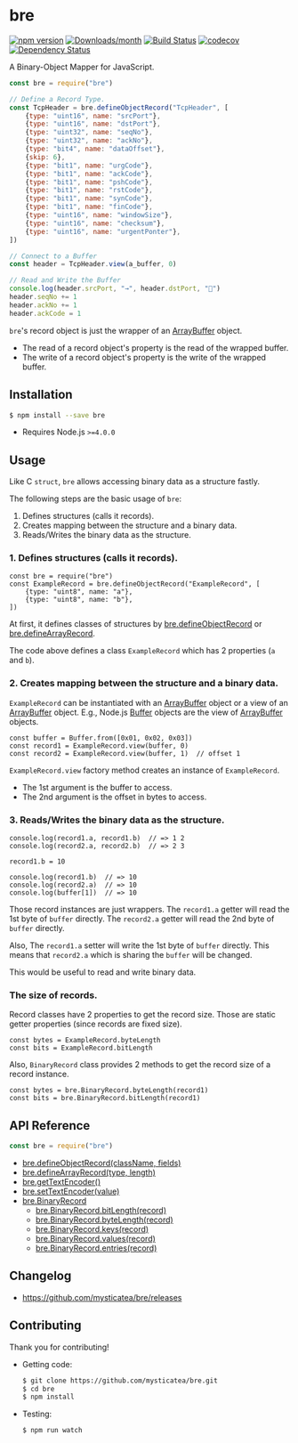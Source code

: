 # bre

[![npm version](https://img.shields.io/npm/v/bre.svg)](https://www.npmjs.com/package/bre)
[![Downloads/month](https://img.shields.io/npm/dm/bre.svg)](http://www.npmtrends.com/bre)
[![Build Status](https://travis-ci.org/mysticatea/bre.svg?branch=master)](https://travis-ci.org/mysticatea/bre)
[![codecov](https://codecov.io/gh/mysticatea/bre/branch/master/graph/badge.svg)](https://codecov.io/gh/mysticatea/bre)
[![Dependency Status](https://david-dm.org/mysticatea/bre.svg)](https://david-dm.org/mysticatea/bre)

A Binary-Object Mapper for JavaScript.

```js
const bre = require("bre")

// Define a Record Type.
const TcpHeader = bre.defineObjectRecord("TcpHeader", [
    {type: "uint16", name: "srcPort"},
    {type: "uint16", name: "dstPort"},
    {type: "uint32", name: "seqNo"},
    {type: "uint32", name: "ackNo"},
    {type: "bit4", name: "dataOffset"},
    {skip: 6},
    {type: "bit1", name: "urgCode"},
    {type: "bit1", name: "ackCode"},
    {type: "bit1", name: "pshCode"},
    {type: "bit1", name: "rstCode"},
    {type: "bit1", name: "synCode"},
    {type: "bit1", name: "finCode"},
    {type: "uint16", name: "windowSize"},
    {type: "uint16", name: "checksum"},
    {type: "uint16", name: "urgentPonter"},
])

// Connect to a Buffer
const header = TcpHeader.view(a_buffer, 0)

// Read and Write the Buffer
console.log(header.srcPort, "→", header.dstPort, "🚀")
header.seqNo += 1
header.ackNo += 1
header.ackCode = 1
```

`bre`'s record object is just the wrapper of an [ArrayBuffer] object.

- The read of a record object's property is the read of the wrapped buffer.
- The write of a record object's property is the write of the wrapped buffer.

[ArrayBuffer]: https://developer.mozilla.org/en/docs/Web/JavaScript/Reference/Global_Objects/ArrayBuffer

## Installation

```bash
$ npm install --save bre
```

- Requires Node.js `>=4.0.0`

## Usage

Like C `struct`, `bre` allows accessing binary data as a structure fastly.

The following steps are the basic usage of `bre`:

1. Defines structures (calls it records).
2. Creates mapping between the structure and a binary data.
3. Reads/Writes the binary data as the structure.

### 1. Defines structures (calls it records).

    const bre = require("bre")
    const ExampleRecord = bre.defineObjectRecord("ExampleRecord", [
        {type: "uint8", name: "a"},
        {type: "uint8", name: "b"},
    ])

At first, it defines classes of structures by
[bre.defineObjectRecord](https://mysticatea.github.io/bre/module-bre.html#.defineObjectRecord) or
[bre.defineArrayRecord](https://mysticatea.github.io/bre/module-bre.html#.defineArrayRecord).

The code above defines a class `ExampleRecord` which has 2 properties (`a`
and `b`).

### 2. Creates mapping between the structure and a binary data.

`ExampleRecord` can be instantiated with an [ArrayBuffer] object or a view of
an [ArrayBuffer] object. E.g., Node.js [Buffer] objects are the view of
[ArrayBuffer] objects.

    const buffer = Buffer.from([0x01, 0x02, 0x03])
    const record1 = ExampleRecord.view(buffer, 0)
    const record2 = ExampleRecord.view(buffer, 1)  // offset 1

`ExampleRecord.view` factory method creates an instance of `ExampleRecord`.

- The 1st argument is the buffer to access.
- The 2nd argument is the offset in bytes to access.

### 3. Reads/Writes the binary data as the structure.

    console.log(record1.a, record1.b)  // => 1 2
    console.log(record2.a, record2.b)  // => 2 3

    record1.b = 10

    console.log(record1.b)  // => 10
    console.log(record2.a)  // => 10
    console.log(buffer[1])  // => 10

Those record instances are just wrappers. The `record1.a` getter will read
the 1st byte of `buffer` directly. The `record2.a` getter will read the 2nd
byte of `buffer` directly.

Also, The `record1.a` setter will write the 1st byte of `buffer` directly.
This means that `record2.a` which is sharing the `buffer` will be changed.

This would be useful to read and write binary data.

### The size of records.

Record classes have 2 properties to get the record size.
Those are static getter properties (since records are fixed size).

    const bytes = ExampleRecord.byteLength
    const bits = ExampleRecord.bitLength

Also, `BinaryRecord` class provides 2 methods to get the record size of a
record instance.

    const bytes = bre.BinaryRecord.byteLength(record1)
    const bits = bre.BinaryRecord.bitLength(record1)

[ArrayBuffer]: https://developer.mozilla.org/en/docs/Web/JavaScript/Reference/Global_Objects/ArrayBuffer
[Buffer]: https://nodejs.org/buffer.html#buffer_buffer


## API Reference

```js
const bre = require("bre")
```

- [bre.defineObjectRecord(className, fields)](https://mysticatea.github.io/bre/module-bre.html#.defineObjectRecord)
- [bre.defineArrayRecord(type, length)](https://mysticatea.github.io/bre/module-bre.html#.defineArrayRecord)
- [bre.getTextEncoder()](https://mysticatea.github.io/bre/module-bre.html#.getTextEncoder)
- [bre.setTextEncoder(value)](https://mysticatea.github.io/bre/module-bre.html#.setTextEncoder)
- [bre.BinaryRecord](https://mysticatea.github.io/bre/module-bre.BinaryRecord.html#)
    - [bre.BinaryRecord.bitLength(record)](https://mysticatea.github.io/bre/module-bre.BinaryRecord.html#.bitLength)
    - [bre.BinaryRecord.byteLength(record)](https://mysticatea.github.io/bre/module-bre.BinaryRecord.html#.byteLength)
    - [bre.BinaryRecord.keys(record)](https://mysticatea.github.io/bre/module-bre.BinaryRecord.html#.keys)
    - [bre.BinaryRecord.values(record)](https://mysticatea.github.io/bre/module-bre.BinaryRecord.html#.values)
    - [bre.BinaryRecord.entries(record)](https://mysticatea.github.io/bre/module-bre.BinaryRecord.html#.entries)

## Changelog

- https://github.com/mysticatea/bre/releases

## Contributing

Thank you for contributing!

- Getting code:

  ```bash
  $ git clone https://github.com/mysticatea/bre.git
  $ cd bre
  $ npm install
  ```

- Testing:

  ```bash
  $ npm run watch
  ```
